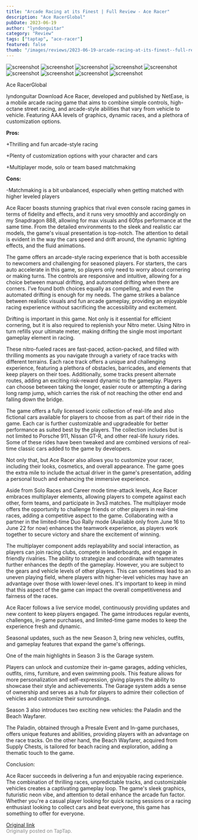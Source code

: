 ```yaml
---
title: "Arcade Racing at its Finest | Full Review - Ace Racer"
description: "Ace RacerGlobal"
pubDate: 2023-06-19
author: "lyndonguitar"
category: "Review"
tags: ["taptap", "ace-racer"]
featured: false
thumb: "/images/reviews/2023-06-19-arcade-racing-at-its-finest--full-review---ace-racer-0.avif"
---
```


<div class="gallery">
  <img src="/images/reviews/2023-06-19-arcade-racing-at-its-finest--full-review---ace-racer-0.avif" alt="screenshot" />
  <img src="/images/reviews/2023-06-19-arcade-racing-at-its-finest--full-review---ace-racer-1.avif" alt="screenshot" />
  <img src="/images/reviews/2023-06-19-arcade-racing-at-its-finest--full-review---ace-racer-2.avif" alt="screenshot" />
  <img src="/images/reviews/2023-06-19-arcade-racing-at-its-finest--full-review---ace-racer-3.avif" alt="screenshot" />
  <img src="/images/reviews/2023-06-19-arcade-racing-at-its-finest--full-review---ace-racer-4.avif" alt="screenshot" />
  <img src="/images/reviews/2023-06-19-arcade-racing-at-its-finest--full-review---ace-racer-5.avif" alt="screenshot" />
  <img src="/images/reviews/2023-06-19-arcade-racing-at-its-finest--full-review---ace-racer-6.avif" alt="screenshot" />
  <img src="/images/reviews/2023-06-19-arcade-racing-at-its-finest--full-review---ace-racer-7.avif" alt="screenshot" />
  <img src="/images/reviews/2023-06-19-arcade-racing-at-its-finest--full-review---ace-racer-8.avif" alt="screenshot" />
</div>

Ace RacerGlobal

lyndonguitar
Download
Ace Racer, developed and published by NetEase, is a mobile arcade racing game that aims to combine simple controls, high-octane street racing, and arcade-style abilities that vary from vehicle to vehicle. Featuring AAA levels of graphics, dynamic races, and a plethora of customization options.


**Pros:**


+Thrilling and fun arcade-style racing

+Plenty of customization options with your character and cars

+Multiplayer mode, solo or team based matchmaking


**Cons:**


-Matchmaking is a bit unbalanced, especially when getting matched with higher leveled players

Ace Racer boasts stunning graphics that rival even console racing games in terms of fidelity and effects, and it runs very smoothly and accordingly on my Snapdragon 888, allowing for max visuals and 60fps performance at the same time. From the detailed environments to the sleek and realistic car models, the game's visual presentation is top-notch. The attention to detail is evident in the way the cars speed and drift around, the dynamic lighting effects, and the fluid animations.

The game offers an arcade-style racing experience that is both accessible to newcomers and challenging for seasoned players. For starters, the cars auto accelerate in this game, so players only need to worry about cornering or making turns. The controls are responsive and intuitive, allowing for a choice between manual drifting, and automated drifting when there are corners. I’ve found both choices equally as compelling, and even the automated drifting is enough for my needs. The game strikes a balance between realistic visuals and fun arcade gameplay, providing an enjoyable racing experience without sacrificing the accessibility and excitement.

Drifting is important in this game. Not only is it essential for efficient cornering, but it is also required to replenish your Nitro meter. Using Nitro in turn refills your ultimate meter, making drifting the single most important gameplay element in racing.

These nitro-fueled races are fast-paced, action-packed, and filled with thrilling moments as you navigate through a variety of race tracks with different terrains. Each race track offers a unique and challenging experience, featuring a plethora of obstacles, barricades, and elements that keep players on their toes. Additionally, some tracks present alternate routes, adding an exciting risk-reward dynamic to the gameplay. Players can choose between taking the longer, easier route or attempting a daring long ramp jump, which carries the risk of not reaching the other end and falling down the bridge.

The game offers a fully licensed iconic collection of real-life and also fictional cars available for players to choose from as part of their ride in the game. Each car is further customizable and upgradeable for better performance as suited best by the players. The collection includes but is not limited to Porsche 911, Nissan GT-R, and other real-life luxury rides. Some of these rides have been tweaked and are combined versions of real-time classic cars added to the game by developers.

Not only that, but Ace Racer also allows you to customize your racer, including their looks, cosmetics, and overall appearance. The game goes the extra mile to include the actual driver in the game's presentation, adding a personal touch and enhancing the immersive experience.

Aside from Solo Races and Career mode time-attack levels, Ace Racer embraces multiplayer elements, allowing players to compete against each other, form teams, and participate in 3vs3 matches. The multiplayer mode offers the opportunity to challenge friends or other players in real-time races, adding a competitive aspect to the game. Collaborating with a partner in the limited-time Duo Rally mode (Available only from June 16 to June 22 for now) enhances the teamwork experience, as players work together to secure victory and share the excitement of winning.

The multiplayer component adds replayability and social interaction, as players can join racing clubs, compete in leaderboards, and engage in friendly rivalries. The ability to strategize and coordinate with teammates further enhances the depth of the gameplay. However, you are subject to the gears and vehicle levels of other players. This can sometimes lead to an uneven playing field, where players with higher-level vehicles may have an advantage over those with lower-level ones. It's important to keep in mind that this aspect of the game can impact the overall competitiveness and fairness of the races.

Ace Racer follows a live service model, continuously providing updates and new content to keep players engaged. The game introduces regular events, challenges, in-game purchases, and limited-time game modes to keep the experience fresh and dynamic.

Seasonal updates, such as the new Season 3, bring new vehicles, outfits, and gameplay features that expand the game's offerings.

One of the main highlights in Season 3 is the Garage system.

Players can unlock and customize their in-game garages, adding vehicles, outfits, rims, furniture, and even swimming pools. This feature allows for more personalization and self-expression, giving players the ability to showcase their style and achievements. The Garage system adds a sense of ownership and serves as a hub for players to admire their collection of vehicles and customize their surroundings.

Season 3 also introduces two exciting new vehicles: the Paladin and the Beach Wayfarer.

The Paladin, obtained through a Presale Event and In-game purchases, offers unique features and abilities, providing players with an advantage on the race tracks. On the other hand, the Beach Wayfarer, acquired from Supply Chests, is tailored for beach racing and exploration, adding a thematic touch to the game.

Conclusion:

Ace Racer succeeds in delivering a fun and enjoyable racing experience. The combination of thrilling races, unpredictable tracks, and customizable vehicles creates a captivating gameplay loop. The game's sleek graphics, futuristic neon vibe, and attention to detail enhance the arcade fun factor. Whether you're a casual player looking for quick racing sessions or a racing enthusiast looking to collect cars and beat everyone, this game has something to offer for everyone.

[Original link](https://www.taptap.io/post/5848140)<br><span style="font-size: 0.95em; color: #888;">Originally posted on TapTap.</span>
